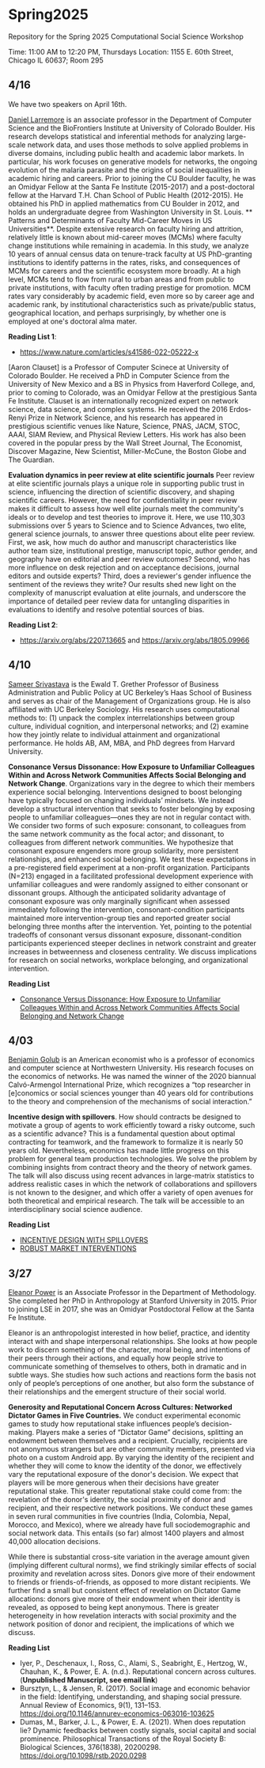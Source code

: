 # Spring2025
Repository for the Spring 2025 Computational Social Science Workshop

Time: 11:00 AM to 12:20 PM, Thursdays
Location: 1155 E. 60th Street, Chicago IL 60637; Room 295

## 4/16
We have two speakers on April 16th. 

[Daniel Larremore](https://www.colorado.edu/cs/daniel-larremore) is an associate professor in the Department of Computer Science and the BioFrontiers Institute at University of Colorado Boulder. His research develops statistical and inferential methods for analyzing large-scale network data, and uses those methods to solve applied problems in diverse domains, including public health and academic labor markets. In particular, his work focuses on generative models for networks, the ongoing evolution of the malaria parasite and the origins of social inequalities in academic hiring and careers. Prior to joining the CU Boulder faculty, he was an Omidyar Fellow at the Santa Fe Institute (2015-2017) and a post-doctoral fellow at the Harvard T.H. Chan School of Public Health (2012-2015). He obtained his PhD in applied mathematics from CU Boulder in 2012, and holds an undergraduate degree from Washington University in St. Louis.
**
Patterns and Determinants of Faculty Mid-Career Moves in US Universities**. Despite extensive research on faculty hiring and attrition, relatively little is known about mid-career moves (MCMs) where faculty change institutions while remaining in academia. In this study, we analyze 10 years of annual census data on tenure-track faculty at US PhD-granting institutions to identify patterns in the rates, risks, and consequences of MCMs for careers and the scientific ecosystem more broadly. At a high level, MCMs tend to flow from rural to urban areas and from public to private institutions, with faculty often trading prestige for promotion. MCM rates vary considerably by academic field, even more so by career age and academic rank, by institutional characteristics such as private/public status, geographical location, and perhaps surprisingly, by whether one is employed at one's doctoral alma mater.

**Reading List 1**:  
- https://www.nature.com/articles/s41586-022-05222-x

[Aaron Clauset] is a Professor of Computer Scinece at University of Colorado Boulder. He received a PhD in Computer Science from the University of New Mexico and a BS in Physics from Haverford College, and, prior to coming to Colorado, was an Omidyar Fellow at the prestigious Santa Fe Institute. Clauset is an internationally recognized expert on network science, data science, and complex systems. He received the 2016 Erdos-Renyi Prize in Network Science, and his research has appeared in prestigious scientific venues like Nature, Science, PNAS, JACM, STOC, AAAI, SIAM Review, and Physical Review Letters. His work has also been covered in the popular press by the Wall Street Journal, The Economist, Discover Magazine, New Scientist, Miller-McCune, the Boston Globe and The Guardian.

**Evaluation dynamics in peer review at elite scientific journals** Peer review at elite scientific journals plays a unique role in supporting public trust in science, influencing the direction of scientific discovery, and shaping scientific careers. However, the need for confidentiality in peer review makes it difficult to assess how well elite journals meet the community's ideals or to develop and test theories to improve it. Here, we use 110,303 submissions over 5 years to Science and to Science Advances, two elite, general science journals, to answer three questions about elite peer review. First, we ask, how much do author and manuscript characteristics like author team size, institutional prestige, manuscript topic, author gender, and geography have on editorial and peer review outcomes? Second, who has more influence on desk rejection and on acceptance decisions, journal editors and outside experts? Third, does a reviewer's gender influence the sentiment of the reviews they write? Our results shed new light on the complexity of manuscript evaluation at elite journals, and underscore the importance of detailed peer review data for untangling disparities in evaluations to identify and resolve potential sources of bias.

**Reading List 2**:
- https://arxiv.org/abs/2207.13665 and https://arxiv.org/abs/1805.09966

## 4/10
[Sameer Srivastava](https://haas.berkeley.edu/faculty/srivastava-sameer/) is the Ewald T. Grether Professor of Business Administration and Public Policy at UC Berkeley’s Haas School of Business and serves as chair of the Management of Organizations group. He is also affiliated with UC Berkeley Sociology. His research uses computational methods to: (1) unpack the complex interrelationships between group culture, individual cognition, and interpersonal networks; and (2) examine how they jointly relate to individual attainment and organizational performance. He holds AB, AM, MBA, and PhD degrees from Harvard University.

**Consonance Versus Dissonance: How Exposure to Unfamiliar Colleagues Within and Across Network Communities Affects Social Belonging and Network Change**. Organizations vary in the degree to which their members experience social belonging. Interventions designed to boost belonging have typically focused on changing individuals’ mindsets. We instead develop a structural intervention that seeks to foster belonging by exposing people to unfamiliar colleagues—ones they are not in regular contact with. We consider two forms of such exposure: consonant, to colleagues from the same network community as the focal actor; and dissonant, to colleagues from different network communities. We hypothesize that consonant exposure engenders more group solidarity, more persistent relationships, and enhanced social belonging. We test these expectations in a pre-registered field experiment at a non-profit organization. Participants (N=213) engaged in a facilitated professional development experience with unfamiliar colleagues and were randomly assigned to either consonant or dissonant groups. Although the anticipated solidarity advantage of consonant exposure was only marginally significant when assessed immediately following the intervention, consonant-condition participants maintained more intervention-group ties and reported greater social belonging three months after the intervention. Yet, pointing to the potential tradeoffs of consonant versus dissonant exposure, dissonant-condition participants experienced steeper declines in network constraint and greater increases in betweenness and closeness centrality. We discuss implications for research on social networks, workplace belonging, and organizational intervention.

**Reading List**
- [Consonance Versus Dissonance: How Exposure to Unfamiliar Colleagues Within and Across Network Communities Affects Social Belonging and Network Change](https://drive.google.com/file/d/1j562wl-_GHAoQfoIIuO4knx4FuHu8eXH/view?usp=sharing)


## 4/03
[Benjamin Golub](https://bengolub.net/) is an American economist who is a professor of economics and computer science at Northwestern University. His research focuses on the economics of networks. He was named the winner of the 2020 biannual Calvó-Armengol International Prize, which recognizes a “top researcher in [e]conomics or social sciences younger than 40 years old for contributions to the theory and comprehension of the mechanisms of social interaction.”

**Incentive design with spillovers**. How should contracts be designed to motivate a group of agents to work efficiently toward a risky outcome, such as a scientific advance? This is a fundamental question about optimal contracting for teamwork, and the framework to formalize it is nearly 50 years old. Nevertheless, economics has made little progress on this problem for general team production technologies. We solve the problem by combining insights from contract theory and the theory of network games. The talk will also discuss using recent advances in large-matrix statistics to address realistic cases in which the network of collaborations and spillovers is not known to the designer, and which offer a variety of open avenues for both theoretical and empirical research. The talk will be accessible to an interdisciplinary social science audience.

**Reading List**

- [INCENTIVE DESIGN WITH SPILLOVERS](https://drive.google.com/file/d/1NZAQaTjzCWWTaSCTusKxaH2bBf2XcT4t/view?usp=drive_link)
- [ROBUST MARKET INTERVENTIONS](https://drive.google.com/file/d/1YFW74EJamivn1kuLEc_mohzllEHEtMTR/view?usp=sharing)


## 3/27
[Eleanor Power](https://www.lse.ac.uk/Methodology/People/Academic-Staff/Eleanor-Power/Eleanor-Power) is an Associate Professor in the Department of Methodology. She completed her PhD in Anthropology at Stanford University in 2015. Prior to joining LSE in 2017, she was an Omidyar Postdoctoral Fellow at the Santa Fe Institute.

Eleanor is an anthropologist interested in how belief, practice, and identity interact with and shape interpersonal relationships. She looks at how people work to discern something of the character, moral being, and intentions of their peers through their actions, and equally how people strive to communicate something of themselves to others, both in dramatic and in subtle ways. She studies how such actions and reactions form the basis not only of people’s perceptions of one another, but also form the substance of their relationships and the emergent structure of their social world.

**Generosity and Reputational Concern Across Cultures: Networked Dictator Games in Five Countries.** We conduct experimental economic games to study how reputational stake influences people’s decision-making. Players make a series of “Dictator Game” decisions, splitting an endowment between themselves and a recipient. Crucially, recipients are not anonymous strangers but are other community members, presented via photo on a custom Android app. By varying the identity of the recipient and whether they will come to know the identity of the donor, we effectively vary the reputational exposure of the donor's decision.  We expect that players will be more generous when their decisions have greater reputational stake. This greater reputational stake could come from: the revelation of the donor's identity, the social proximity of donor and recipient, and their respective network positions. We conduct these games in seven rural communities in five countries (India, Colombia, Nepal, Morocco, and Mexico), where we already have full sociodemographic and social network data. This entails (so far) almost 1400 players and almost 40,000 allocation decisions.
 
While there is substantial cross-site variation in the average amount given (implying different cultural norms), we find strikingly similar effects of social proximity and revelation across sites. Donors give more of their endowment to friends or friends-of-friends, as opposed to more distant recipients. We further find a small but consistent effect of revelation on Dictator Game allocations: donors give more of their endowment when their identity is revealed, as opposed to being kept anonymous. There is greater heterogeneity in how revelation interacts with social proximity and the network position of donor and recipient, the implications of which we discuss.

**Reading List**
- Iyer, P., Deschenaux, I., Ross, C., Alami, S., Seabright, E., Hertzog, W., Chauhan, K., & Power, E. A. (n.d.). Reputational concern across cultures. (**Unpublished Manuscript, see email link**)
- Bursztyn, L., & Jensen, R. (2017). Social image and economic behavior in the field: Identifying, understanding, and shaping social pressure. Annual Review of Economics, 9(1), 131–153. https://doi.org/10.1146/annurev-economics-063016-103625
- Dumas, M., Barker, J. L., & Power, E. A. (2021). When does reputation lie? Dynamic feedbacks between costly signals, social capital and social prominence. Philosophical Transactions of the Royal Society B: Biological Sciences, 376(1838), 20200298. https://doi.org/10.1098/rstb.2020.0298
